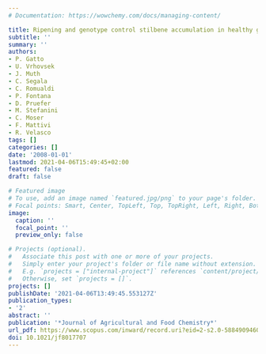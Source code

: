 ```yaml
---
# Documentation: https://wowchemy.com/docs/managing-content/

title: Ripening and genotype control stilbene accumulation in healthy grapes
subtitle: ''
summary: ''
authors:
- P. Gatto
- U. Vrhovsek
- J. Muth
- C. Segala
- C. Romualdi
- P. Fontana
- D. Pruefer
- M. Stefanini
- C. Moser
- F. Mattivi
- R. Velasco
tags: []
categories: []
date: '2008-01-01'
lastmod: 2021-04-06T15:49:45+02:00
featured: false
draft: false

# Featured image
# To use, add an image named `featured.jpg/png` to your page's folder.
# Focal points: Smart, Center, TopLeft, Top, TopRight, Left, Right, BottomLeft, Bottom, BottomRight.
image:
  caption: ''
  focal_point: ''
  preview_only: false

# Projects (optional).
#   Associate this post with one or more of your projects.
#   Simply enter your project's folder or file name without extension.
#   E.g. `projects = ["internal-project"]` references `content/project/deep-learning/index.md`.
#   Otherwise, set `projects = []`.
projects: []
publishDate: '2021-04-06T13:49:45.553127Z'
publication_types:
- '2'
abstract: ''
publication: '*Journal of Agricultural and Food Chemistry*'
url_pdf: https://www.scopus.com/inward/record.uri?eid=2-s2.0-58849094608&doi=10.1021%2fjf8017707&partnerID=40&md5=7dfe9634364b18a3232a2bf7cf111236
doi: 10.1021/jf8017707
---
```

